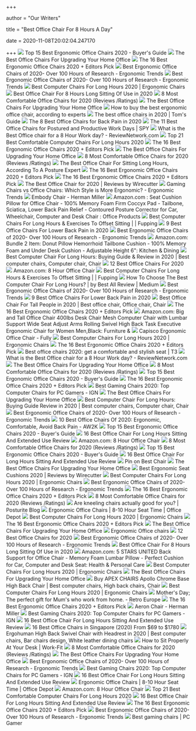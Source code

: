 +++
        
author = "Our Writers"
        
title = "Best Office Chair For 8 Hours A Day"
        
date = 2020-11-08T20:02:04.247170
        
+++
[ ![](https://www.republiclab.com/wp-content/uploads/2017/08/best-ergonomic-office-chairs-thumbnail.jpg)](https://www.republiclab.com/wp-content/uploads/2017/08/best-ergonomic-office-chairs-thumbnail.jpg) Top 15 Best Ergonomic Office Chairs 2020 - Buyer's Guide
[ ![](https://specials-images.forbesimg.com/imageserve/5eea485bdb3b680006a1e736/960x0.jpg?cropX1=0&cropX2=800&cropY1=233&cropY2=766)](https://specials-images.forbesimg.com/imageserve/5eea485bdb3b680006a1e736/960x0.jpg?cropX1=0&cropX2=800&cropY1=233&cropY2=766) The Best Office Chairs For Upgrading Your Home Office
[ ![](https://i.ytimg.com/vi/7YVTS6Yj4Co/maxresdefault.jpg)](https://i.ytimg.com/vi/7YVTS6Yj4Co/maxresdefault.jpg) The 16 Best Ergonomic Office Chairs 2020 + Editors Pick
[ ![](http://ergonomictrends.com/wp-content/uploads/2017/07/best-office-chairs-reviews-1.png)](http://ergonomictrends.com/wp-content/uploads/2017/07/best-office-chairs-reviews-1.png) Best Ergonomic Office Chairs of 2020- Over 100 Hours of Research - Ergonomic  Trends
[ ![](http://ergonomictrends.com/wp-content/uploads/2018/06/steel-case-leap-office-chair.jpg)](http://ergonomictrends.com/wp-content/uploads/2018/06/steel-case-leap-office-chair.jpg) Best Ergonomic Office Chairs of 2020- Over 100 Hours of Research - Ergonomic  Trends
[ ![](https://www.accessoriesadviser.com/wp-content/uploads/2020/02/Computer-Chair-3.png)](https://www.accessoriesadviser.com/wp-content/uploads/2020/02/Computer-Chair-3.png) Best Computer Chairs For Long Hours 2020 | Ergonomic Chairs
[ ![](https://thebestbuyguide.com/wp-content/uploads/2020/03/Best-office-chair-for-8-hours-long-sitting.jpg)](https://thebestbuyguide.com/wp-content/uploads/2020/03/Best-office-chair-for-8-hours-long-sitting.jpg) Best Office Chair For 8 Hours Long Sitting Of Use in 2020
[ ![](https://www.btod.com/blog/wp-content/uploads/2019/04/most-comfortable-office-chairs-2020-blog-header.jpg)](https://www.btod.com/blog/wp-content/uploads/2019/04/most-comfortable-office-chairs-2020-blog-header.jpg) 8 Most Comfortable Office Chairs for 2020 (Reviews /Ratings)
[ ![](https://specials-images.forbesimg.com/imageserve/5eea4c646ef66b0006115584/0x800.jpg?cropX1=0&cropX2=1049&cropY1=0&cropY2=1192)](https://specials-images.forbesimg.com/imageserve/5eea4c646ef66b0006115584/0x800.jpg?cropX1=0&cropX2=1049&cropY1=0&cropY2=1192) The Best Office Chairs For Upgrading Your Home Office
[ ![](https://media2.s-nbcnews.com/i/newscms/2020_25/3390893/ergonomic-office-chairs-kr-2x1-tease-200618_38008296185ce90fd52b401caf79df24.jpg)](https://media2.s-nbcnews.com/i/newscms/2020_25/3390893/ergonomic-office-chairs-kr-2x1-tease-200618_38008296185ce90fd52b401caf79df24.jpg) How to buy the best ergonomic office chair, according to experts
[ ![](https://cdn.mos.cms.futurecdn.net/chg3AGHkpwVFcZeK26TKuA.jpg)](https://cdn.mos.cms.futurecdn.net/chg3AGHkpwVFcZeK26TKuA.jpg) The best office chairs in 2020 | Tom's Guide
[ ![](https://www.thebalancesmb.com/thmb/9U3S19mn6KmviCa9emPCfbqumE0=/640x640/smart/filters:no_upscale()/717tpSVhAvL._SL1001_-5b5f3e8a46e0fb0050e83f91.jpg)](https://www.thebalancesmb.com/thmb/9U3S19mn6KmviCa9emPCfbqumE0=/640x640/smart/filters:no_upscale()/717tpSVhAvL._SL1001_-5b5f3e8a46e0fb0050e83f91.jpg) The 8 Best Office Chairs for Back Pain in 2020
[ ![](https://spy.com/wp-content/uploads/2020/10/best-office-chair-featured-image.jpg?w=958&h=599&crop=1)](https://spy.com/wp-content/uploads/2020/10/best-office-chair-featured-image.jpg?w=958&h=599&crop=1) The 11 Best Office Chairs for Postured and Productive Work Days | SPY
[ ![](https://i2.wp.com/reviewnetwork.com/wp-content/uploads/2017/02/are-hon-chairs-good-5.jpg?resize=300%2C300)](https://i2.wp.com/reviewnetwork.com/wp-content/uploads/2017/02/are-hon-chairs-good-5.jpg?resize=300%2C300) What is the Best Office chair for a 8 Hour Work day? - ReviewNetwork.com
[ ![](https://standingdesktopper.com/wp-content/uploads/2018/11/Serta-Comfortable-Executive-Office-Chair.jpeg)](https://standingdesktopper.com/wp-content/uploads/2018/11/Serta-Comfortable-Executive-Office-Chair.jpeg) Top 21 Best Comfortable Computer Chairs For Long Hours 2020
[ ![](https://www.omnicoreagency.com/wp-content/uploads/2020/01/Steelcase-Leap-Fabric-Chair-List.jpg)](https://www.omnicoreagency.com/wp-content/uploads/2020/01/Steelcase-Leap-Fabric-Chair-List.jpg) The 16 Best Ergonomic Office Chairs 2020 + Editors Pick
[ ![](https://specials-images.forbesimg.com/imageserve/5f203f62953761c471e7740d/960x0.jpg?fit=scale)](https://specials-images.forbesimg.com/imageserve/5f203f62953761c471e7740d/960x0.jpg?fit=scale) The Best Office Chairs For Upgrading Your Home Office
[ ![](https://www.btod.com/blog/wp-content/uploads/2019/04/most-comfortable-office-chairs-7-best-lounge-for-reading.jpg)](https://www.btod.com/blog/wp-content/uploads/2019/04/most-comfortable-office-chairs-7-best-lounge-for-reading.jpg) 8 Most Comfortable Office Chairs for 2020 (Reviews /Ratings)
[ ![](https://wholebodyrevolution.com/wp-content/uploads/2019/10/AdobeStock_113423452.jpeg)](https://wholebodyrevolution.com/wp-content/uploads/2019/10/AdobeStock_113423452.jpeg) The Best Office Chair For Sitting Long Hours, According To A Posture Expert
[ ![](https://www.omnicoreagency.com/wp-content/uploads/2020/01/Herman-Miller-Embody-Ergonomic-Office-Chair-List.jpg)](https://www.omnicoreagency.com/wp-content/uploads/2020/01/Herman-Miller-Embody-Ergonomic-Office-Chair-List.jpg) The 16 Best Ergonomic Office Chairs 2020 + Editors Pick
[ ![](https://www.omnicoreagency.com/wp-content/uploads/2020/05/Autonomous-Ergo-Chair-2-List-2.jpg)](https://www.omnicoreagency.com/wp-content/uploads/2020/05/Autonomous-Ergo-Chair-2-List-2.jpg) The 16 Best Ergonomic Office Chairs 2020 + Editors Pick
[ ![](https://cdn.thewirecutter.com/wp-content/media/2020/09/officechairs-2048px-9607.jpg?auto=webp&crop=1.91:1&width=1200)](https://cdn.thewirecutter.com/wp-content/media/2020/09/officechairs-2048px-9607.jpg?auto=webp&crop=1.91:1&width=1200) The Best Office Chair for 2020 | Reviews by Wirecutter
[ ![](http://ergonomictrends.com/wp-content/uploads/2018/12/gaming-chair-vs-office-chair-ergonomics.jpg)](http://ergonomictrends.com/wp-content/uploads/2018/12/gaming-chair-vs-office-chair-ergonomics.jpg) Gaming Chairs vs Office Chairs: Which Style is More Ergonomic? - Ergonomic  Trends
[ ![](https://store.hermanmiller.com/on/demandware.static/-/Sites-master-catalog/default/dw545a3d5a/gallery/4737/4737-gallery11.jpg)](https://store.hermanmiller.com/on/demandware.static/-/Sites-master-catalog/default/dw545a3d5a/gallery/4737/4737-gallery11.jpg) Embody Chair - Herman Miller
[ ![](https://images-na.ssl-images-amazon.com/images/I/71%2Bz5gyKABL._AC_SY355_.jpg)](https://images-na.ssl-images-amazon.com/images/I/71%2Bz5gyKABL._AC_SY355_.jpg) Amazon.com : Seat Cushion Pillow for Office Chair - 100% Memory Foam Firm  Coccyx Pad - Tailbone, Sciatica, Lower Back Pain Relief - Contoured Posture  Corrector for Car, Wheelchair, Computer and Desk Chair : Office Products
[ ![](https://fupping.com/wp-content/uploads/2019/01/BDI-TC-223-Black-Leather-Computer-Office-Chair.jpg)](https://fupping.com/wp-content/uploads/2019/01/BDI-TC-223-Black-Leather-Computer-Office-Chair.jpg) Best Computer Chairs For Long Hours & Exercises To Offset Sitting | |  Fupping
[ ![](https://www.btod.com/blog/wp-content/uploads/2018/10/best-chairs-lower-back-support-1-ergohuman.jpg)](https://www.btod.com/blog/wp-content/uploads/2018/10/best-chairs-lower-back-support-1-ergohuman.jpg) 9 Best Office Chairs For Lower Back Pain in 2020
[ ![](http://ergonomictrends.com/wp-content/uploads/2018/06/herman-miller-embody-chair-review-2.jpg)](http://ergonomictrends.com/wp-content/uploads/2018/06/herman-miller-embody-chair-review-2.jpg) Best Ergonomic Office Chairs of 2020- Over 100 Hours of Research - Ergonomic  Trends
[ ![](https://images-na.ssl-images-amazon.com/images/I/71iwLJmYEiL._AC_SL1500_.jpg)](https://images-na.ssl-images-amazon.com/images/I/71iwLJmYEiL._AC_SL1500_.jpg) Amazon.com: Bundle 2 Item: Donut Pillow Hemorrhoid Tailbone Cushion - 100%  Memory Foam and Under Desk Cushion - Adjustable Height 6": Kitchen & Dining
[ ![](https://i.pinimg.com/736x/43/d1/f6/43d1f6f454bdc4c2753efbb06c07fcc9.jpg)](https://i.pinimg.com/736x/43/d1/f6/43d1f6f454bdc4c2753efbb06c07fcc9.jpg) Best Computer Chair For Long Hours: Buying Guide & Review in 2020 | Best  computer chairs, Computer chair, Chair
[ ![](https://www.btod.com/blog/wp-content/uploads/2019/10/best-office-chairs-2020-blog-header.jpg)](https://www.btod.com/blog/wp-content/uploads/2019/10/best-office-chairs-2020-blog-header.jpg) 12 Best Office Chairs For 2020
[ ![](https://m.media-amazon.com/images/I/91iBJfLWy7L._AC_UY218_.jpg)](https://m.media-amazon.com/images/I/91iBJfLWy7L._AC_UY218_.jpg) Amazon.com: 8 Hour Office Chair
[ ![](https://fupping.com/wp-content/uploads/2019/01/dane-deaner-272368-unsplash-1-1152x922.jpg)](https://fupping.com/wp-content/uploads/2019/01/dane-deaner-272368-unsplash-1-1152x922.jpg) Best Computer Chairs For Long Hours & Exercises To Offset Sitting | |  Fupping
[ ![](https://miro.medium.com/max/740/1*bCiCQPQfFO7e4Y0YiSxJeQ.jpeg)](https://miro.medium.com/max/740/1*bCiCQPQfFO7e4Y0YiSxJeQ.jpeg) How To Choose The Best Computer Chair For Long Hours? | by Best All Review  | Medium
[ ![](http://ergonomictrends.com/wp-content/uploads/2019/01/Komene-Ergonomic-Office-Chair.jpg)](http://ergonomictrends.com/wp-content/uploads/2019/01/Komene-Ergonomic-Office-Chair.jpg) Best Ergonomic Office Chairs of 2020- Over 100 Hours of Research - Ergonomic  Trends
[ ![](https://www.btod.com/blog/wp-content/uploads/2019/11/9-best-office-chairs-lower-back-pain-blog-header-1.jpg)](https://www.btod.com/blog/wp-content/uploads/2019/11/9-best-office-chairs-lower-back-pain-blog-header-1.jpg) 9 Best Office Chairs For Lower Back Pain in 2020
[ ![](https://i.pinimg.com/originals/94/e9/4a/94e94a429e38eb4d68f05fa5220af368.png)](https://i.pinimg.com/originals/94/e9/4a/94e94a429e38eb4d68f05fa5220af368.png) Best Office Chair For Tall People in 2020 | Best office chair, Office chair,  Chair
[ ![](https://www.omnicoreagency.com/wp-content/uploads/2020/01/Steelcase-Gesture-Chair-List.jpg)](https://www.omnicoreagency.com/wp-content/uploads/2020/01/Steelcase-Gesture-Chair-List.jpg) The 16 Best Ergonomic Office Chairs 2020 + Editors Pick
[ ![](https://images-na.ssl-images-amazon.com/images/I/6116gQcN5xL._AC_SX679_.jpg)](https://images-na.ssl-images-amazon.com/images/I/6116gQcN5xL._AC_SX679_.jpg) Amazon.com: Big and Tall Office Chair 400lbs Desk Chair Mesh Computer Chair  with Lumbar Support Wide Seat Adjust Arms Rolling Swivel High Back Task  Executive Ergonomic Chair for Women Men,Black: Furniture &
[ ![](https://www.fully.com/media/catalog/product/cache/98207abf3b475baeffaf823b5f6edc92/f/u/fully-capisco-chair-era-slate-black-bg-01_1.jpg)](https://www.fully.com/media/catalog/product/cache/98207abf3b475baeffaf823b5f6edc92/f/u/fully-capisco-chair-era-slate-black-bg-01_1.jpg) Capisco Ergonomic Office Chair - Fully
[ ![](https://www.accessoriesadviser.com/wp-content/uploads/2020/02/Computer-Chair-8.png)](https://www.accessoriesadviser.com/wp-content/uploads/2020/02/Computer-Chair-8.png) Best Computer Chairs For Long Hours 2020 | Ergonomic Chairs
[ ![](https://i.ytimg.com/vi/7YVTS6Yj4Co/hqdefault.jpg)](https://i.ytimg.com/vi/7YVTS6Yj4Co/hqdefault.jpg) The 16 Best Ergonomic Office Chairs 2020 + Editors Pick
[ ![](https://cdn.mos.cms.futurecdn.net/9rXCdrBHCFMd2aXzFFi6XV.jpg)](https://cdn.mos.cms.futurecdn.net/9rXCdrBHCFMd2aXzFFi6XV.jpg) Best office chairs 2020: get a comfortable and stylish seat | T3
[ ![](https://i0.wp.com/reviewnetwork.com/wp-content/uploads/2017/02/2017-02-27-14_36_20-8-hour-work-day-Google-Search.png?fit=786%2C497)](https://i0.wp.com/reviewnetwork.com/wp-content/uploads/2017/02/2017-02-27-14_36_20-8-hour-work-day-Google-Search.png?fit=786%2C497) What is the Best Office chair for a 8 Hour Work day? - ReviewNetwork.com
[ ![](https://specials-images.forbesimg.com/imageserve/5eea4d186ef66b0006115587/0x800.jpg?fit=scale)](https://specials-images.forbesimg.com/imageserve/5eea4d186ef66b0006115587/0x800.jpg?fit=scale) The Best Office Chairs For Upgrading Your Home Office
[ ![](https://www.btod.com/blog/wp-content/uploads/2019/04/most-comfortable-office-chairs-1-most-comfortable.jpg)](https://www.btod.com/blog/wp-content/uploads/2019/04/most-comfortable-office-chairs-1-most-comfortable.jpg) 8 Most Comfortable Office Chairs for 2020 (Reviews /Ratings)
[ ![](https://www.republiclab.com/wp-content/uploads/2017/08/Herman-Miller-Aeron-Chair.jpg)](https://www.republiclab.com/wp-content/uploads/2017/08/Herman-Miller-Aeron-Chair.jpg) Top 15 Best Ergonomic Office Chairs 2020 - Buyer's Guide
[ ![](https://www.omnicoreagency.com/wp-content/uploads/2020/01/Serta-Mid-Back-Office-Chair-List.jpg)](https://www.omnicoreagency.com/wp-content/uploads/2020/01/Serta-Mid-Back-Office-Chair-List.jpg) The 16 Best Ergonomic Office Chairs 2020 + Editors Pick
[ ![](https://oyster.ignimgs.com/wordpress/stg.ign.com/2019/06/Titan-2.jpg)](https://oyster.ignimgs.com/wordpress/stg.ign.com/2019/06/Titan-2.jpg) Best Gaming Chairs 2020: Top Computer Chairs for PC Gamers - IGN
[ ![](https://specials-images.forbesimg.com/imageserve/5f68e0d9f584b8503985c4de/960x0.jpg?fit=scale)](https://specials-images.forbesimg.com/imageserve/5f68e0d9f584b8503985c4de/960x0.jpg?fit=scale) The Best Office Chairs For Upgrading Your Home Office
[ ![](https://i.pinimg.com/originals/60/40/d7/6040d7428f2ace3559e4d72daa597d94.jpg)](https://i.pinimg.com/originals/60/40/d7/6040d7428f2ace3559e4d72daa597d94.jpg) Best Computer Chair For Long Hours: Buying Guide Review in 2020 | Best  computer chairs, Computer chair, Chair
[ ![](http://ergonomictrends.com/wp-content/uploads/2019/01/X-Chair-X4-ergonomic-chair-review.jpg)](http://ergonomictrends.com/wp-content/uploads/2019/01/X-Chair-X4-ergonomic-chair-review.jpg) Best Ergonomic Office Chairs of 2020- Over 100 Hours of Research - Ergonomic  Trends
[ ![](https://www.awebtoknow.com/wp-content/uploads/2017/07/best-office-chairs.jpg)](https://www.awebtoknow.com/wp-content/uploads/2017/07/best-office-chairs.jpg) 10 Best Office Chairs Of 2020: Ergonomic, Comfortable, Avoid Back Pain -  AW2K
[ ![](https://www.republiclab.com/wp-content/uploads/2017/08/Serta-Back-Mid-Back-Office-Chair.jpg)](https://www.republiclab.com/wp-content/uploads/2017/08/Serta-Back-Mid-Back-Office-Chair.jpg) Top 15 Best Ergonomic Office Chairs 2020 - Buyer's Guide
[ ![](https://bestratedofficechair.com/wp-content/uploads/2015/06/Boss-Black-LeatherPlus-Executive-Chair.jpg)](https://bestratedofficechair.com/wp-content/uploads/2015/06/Boss-Black-LeatherPlus-Executive-Chair.jpg) 16 Best Office Chair For Long Hours Sitting And Extended Use Review
[ ![](https://m.media-amazon.com/images/I/61n38DvGVIL._AC_UY218_.jpg)](https://m.media-amazon.com/images/I/61n38DvGVIL._AC_UY218_.jpg) Amazon.com: 8 Hour Office Chair
[ ![](https://www.btod.com/blog/wp-content/uploads/2019/04/most-comfortable-office-chairs-4-best-computer-desk.jpg)](https://www.btod.com/blog/wp-content/uploads/2019/04/most-comfortable-office-chairs-4-best-computer-desk.jpg) 8 Most Comfortable Office Chairs for 2020 (Reviews /Ratings)
[ ![](https://www.republiclab.com/wp-content/uploads/2017/08/Ergohuman-chair-by-Eurotech.jpg)](https://www.republiclab.com/wp-content/uploads/2017/08/Ergohuman-chair-by-Eurotech.jpg) Top 15 Best Ergonomic Office Chairs 2020 - Buyer's Guide
[ ![](https://bestratedofficechair.com/wp-content/uploads/2019/06/Ergonomic-Mesh-Office-Chair-300x300.jpg)](https://bestratedofficechair.com/wp-content/uploads/2019/06/Ergonomic-Mesh-Office-Chair-300x300.jpg) 16 Best Office Chair For Long Hours Sitting And Extended Use Review
[ ![](https://i.pinimg.com/originals/26/f0/72/26f07249b78df65dc01499d3928e16d9.jpg)](https://i.pinimg.com/originals/26/f0/72/26f07249b78df65dc01499d3928e16d9.jpg) Pin on Best Chair
[ ![](https://specials-images.forbesimg.com/imageserve/5f203fec18e24c071bd3f73e/960x0.jpg?fit=scale)](https://specials-images.forbesimg.com/imageserve/5f203fec18e24c071bd3f73e/960x0.jpg?fit=scale) The Best Office Chairs For Upgrading Your Home Office
[ ![](https://cdn.thewirecutter.com/wp-content/media/2020/09/ergonomicseatcushions2020-2048-9754.jpg?auto=webp&crop=1.91:1&width=1200)](https://cdn.thewirecutter.com/wp-content/media/2020/09/ergonomicseatcushions2020-2048-9754.jpg?auto=webp&crop=1.91:1&width=1200) Best Ergonomic Seat Cushions 2020 | Reviews by Wirecutter
[ ![](https://www.accessoriesadviser.com/wp-content/uploads/2020/02/Computer-Chair-1.png)](https://www.accessoriesadviser.com/wp-content/uploads/2020/02/Computer-Chair-1.png) Best Computer Chairs For Long Hours 2020 | Ergonomic Chairs
[ ![](http://ergonomictrends.com/wp-content/uploads/2018/06/Gates-Leather-Executive-Chair2.jpg)](http://ergonomictrends.com/wp-content/uploads/2018/06/Gates-Leather-Executive-Chair2.jpg) Best Ergonomic Office Chairs of 2020- Over 100 Hours of Research - Ergonomic  Trends
[ ![](https://www.omnicoreagency.com/wp-content/uploads/2020/01/GM-Seating-Ergolux-Genuine-Leather-Executive-Hi-Swivel-Chair-List.jpg)](https://www.omnicoreagency.com/wp-content/uploads/2020/01/GM-Seating-Ergolux-Genuine-Leather-Executive-Hi-Swivel-Chair-List.jpg) The 16 Best Ergonomic Office Chairs 2020 + Editors Pick
[ ![](https://www.btod.com/blog/wp-content/uploads/2019/04/most-comfortable-office-chairs-6-best-gaming.jpg)](https://www.btod.com/blog/wp-content/uploads/2019/04/most-comfortable-office-chairs-6-best-gaming.jpg) 8 Most Comfortable Office Chairs for 2020 (Reviews /Ratings)
[ ![](http://www.posturite.co.uk/blog/wp-content/uploads/2018/10/kneeling-capisco-blog_images.jpg)](http://www.posturite.co.uk/blog/wp-content/uploads/2018/10/kneeling-capisco-blog_images.jpg) Are kneeling chairs actually good for you? | Posturite Blog
[ ![](https://media.officedepot.com/images/t_search,f_auto/products/9046713/WorkPro-12000-Mesh-Series-Ergonomic-Mid)](https://media.officedepot.com/images/t_search,f_auto/products/9046713/WorkPro-12000-Mesh-Series-Ergonomic-Mid) Ergonomic Office Chairs | 8-10 Hour Seat Time | Office Depot
[ ![](https://www.accessoriesadviser.com/wp-content/uploads/2020/02/Sihoo-Ergonomics-Recliner-Computer-Chair-Review-1024x1024.png)](https://www.accessoriesadviser.com/wp-content/uploads/2020/02/Sihoo-Ergonomics-Recliner-Computer-Chair-Review-1024x1024.png) Best Computer Chairs For Long Hours 2020 | Ergonomic Chairs
[ ![](https://www.omnicoreagency.com/wp-content/uploads/2020/01/Alera-Elusion-Swivel-Chair-List.jpg)](https://www.omnicoreagency.com/wp-content/uploads/2020/01/Alera-Elusion-Swivel-Chair-List.jpg) The 16 Best Ergonomic Office Chairs 2020 + Editors Pick
[ ![](https://specials-images.forbesimg.com/imageserve/5eea4983de3a2a0006fd09f2/960x0.jpg?fit=scale)](https://specials-images.forbesimg.com/imageserve/5eea4983de3a2a0006fd09f2/960x0.jpg?fit=scale) The Best Office Chairs For Upgrading Your Home Office
[ ![](https://image.slidesharecdn.com/ergonomicchairs-160518105740/95/ergonomic-office-chairs-1-638.jpg?cb=1463569091)](https://image.slidesharecdn.com/ergonomicchairs-160518105740/95/ergonomic-office-chairs-1-638.jpg?cb=1463569091) Ergonomic Office chairs
[ ![](https://www.btod.com/blog/wp-content/uploads/2019/02/affirm.jpg)](https://www.btod.com/blog/wp-content/uploads/2019/02/affirm.jpg) 12 Best Office Chairs for 2020
[ ![](http://ergonomictrends.com/wp-content/uploads/2019/07/sihoo-office-chair-dimensions.jpg)](http://ergonomictrends.com/wp-content/uploads/2019/07/sihoo-office-chair-dimensions.jpg) Best Ergonomic Office Chairs of 2020- Over 100 Hours of Research - Ergonomic  Trends
[ ![](https://thebestbuyguide.com/wp-content/uploads/2020/03/Alera-Elusion-Multifunction-Office-Chair-1024x649.jpg)](https://thebestbuyguide.com/wp-content/uploads/2020/03/Alera-Elusion-Multifunction-Office-Chair-1024x649.jpg) Best Office Chair For 8 Hours Long Sitting Of Use in 2020
[ ![](https://images-na.ssl-images-amazon.com/images/I/81if2XnWgwL._AC_SX425_.jpg)](https://images-na.ssl-images-amazon.com/images/I/81if2XnWgwL._AC_SX425_.jpg) Amazon.com: 5 STARS UNITED Back Support for Office Chair - Memory Foam  Lumbar Pillow - Perfect Cushion for Car, Computer and Desk Seat: Health &  Personal Care
[ ![](https://www.accessoriesadviser.com/wp-content/uploads/2020/02/Ergohuman-High-Back-Computer-Chair-Review-300x300.png)](https://www.accessoriesadviser.com/wp-content/uploads/2020/02/Ergohuman-High-Back-Computer-Chair-Review-300x300.png) Best Computer Chairs For Long Hours 2020 | Ergonomic Chairs
[ ![](https://specials-images.forbesimg.com/imageserve/5eea4a651b50250006e83c78/960x0.jpg?fit=scale)](https://specials-images.forbesimg.com/imageserve/5eea4a651b50250006e83c78/960x0.jpg?fit=scale) The Best Office Chairs For Upgrading Your Home Office
[ ![](https://i.pinimg.com/474x/6c/48/74/6c4874b9fed7e348e7915e8ede61ad33.jpg)](https://i.pinimg.com/474x/6c/48/74/6c4874b9fed7e348e7915e8ede61ad33.jpg) Buy APEX CHAIRS Apollo Chrome Base High Back Chair | Best computer chairs,  High back chairs, Chair
[ ![](https://www.accessoriesadviser.com/wp-content/uploads/2020/02/Computer-Chair-10.png)](https://www.accessoriesadviser.com/wp-content/uploads/2020/02/Computer-Chair-10.png) Best Computer Chairs For Long Hours 2020 | Ergonomic Chairs
[ ![](https://retroeurope.net/wp-content/uploads/2017/12/The-Best-Ergonomic-Office-Chair-02.jpg)](https://retroeurope.net/wp-content/uploads/2017/12/The-Best-Ergonomic-Office-Chair-02.jpg) Mother's Day; The perfect gift for Mum's who work from home. - Retro Europe
[ ![](https://www.omnicoreagency.com/wp-content/uploads/2020/01/Viva-Office-Mesh-High-Back-Chair-List.jpg)](https://www.omnicoreagency.com/wp-content/uploads/2020/01/Viva-Office-Mesh-High-Back-Chair-List.jpg) The 16 Best Ergonomic Office Chairs 2020 + Editors Pick
[ ![](https://store.hermanmiller.com/on/demandware.static/-/Sites-master-catalog/default/dw24b9a417/gallery/2195348/2195348-gallery8.jpg)](https://store.hermanmiller.com/on/demandware.static/-/Sites-master-catalog/default/dw24b9a417/gallery/2195348/2195348-gallery8.jpg) Aeron Chair - Herman Miller
[ ![](https://assets-prd.ignimgs.com/2020/06/03/7-1591196649336.jpg)](https://assets-prd.ignimgs.com/2020/06/03/7-1591196649336.jpg) Best Gaming Chairs 2020: Top Computer Chairs for PC Gamers - IGN
[ ![](https://bestratedofficechair.com/wp-content/uploads/2019/05/Adjustable-Kneeling-Chairs-for-Home-and-Office-1024x1024.jpg)](https://bestratedofficechair.com/wp-content/uploads/2019/05/Adjustable-Kneeling-Chairs-for-Home-and-Office-1024x1024.jpg) 16 Best Office Chair For Long Hours Sitting And Extended Use Review
[ ![](https://www.drumitloud.com/wp-content/uploads/2019/03/Best-Office-Chair-Singapore.jpg)](https://www.drumitloud.com/wp-content/uploads/2019/03/Best-Office-Chair-Singapore.jpg) 16 Best Office Chairs in Singapore (2020) From $69 to $1780
[ ![](https://i.pinimg.com/564x/d5/f0/09/d5f00907170b5bc59e5cefdfc573cbd4.jpg)](https://i.pinimg.com/564x/d5/f0/09/d5f00907170b5bc59e5cefdfc573cbd4.jpg) Ergohuman High Back Swivel Chair with Headrest in 2020 | Best computer  chairs, Bar chairs design, White leather dining chairs
[ ![](https://assets.website-files.com/5876c7374691a7d805ce8d19/5aa15464efcfd20001628a17_shutterstock_524133304.jpg)](https://assets.website-files.com/5876c7374691a7d805ce8d19/5aa15464efcfd20001628a17_shutterstock_524133304.jpg) How to Sit Properly At Your Desk | Work-Fit
[ ![](https://www.btod.com/blog/wp-content/uploads/2019/04/most-comfortable-office-chairs-3-best-arm-comfort.jpg)](https://www.btod.com/blog/wp-content/uploads/2019/04/most-comfortable-office-chairs-3-best-arm-comfort.jpg) 8 Most Comfortable Office Chairs for 2020 (Reviews /Ratings)
[ ![](https://specials-images.forbesimg.com/imageserve/5f2041d9f3e9ed38e19894af/0x800.jpg?fit=scale)](https://specials-images.forbesimg.com/imageserve/5f2041d9f3e9ed38e19894af/0x800.jpg?fit=scale) The Best Office Chairs For Upgrading Your Home Office
[ ![](http://ergonomictrends.com/wp-content/uploads/2019/04/clatina-high-back-office-chair-review.jpg)](http://ergonomictrends.com/wp-content/uploads/2019/04/clatina-high-back-office-chair-review.jpg) Best Ergonomic Office Chairs of 2020- Over 100 Hours of Research - Ergonomic  Trends
[ ![](https://assets-prd.ignimgs.com/2020/06/03/8-1591196899156.jpg)](https://assets-prd.ignimgs.com/2020/06/03/8-1591196899156.jpg) Best Gaming Chairs 2020: Top Computer Chairs for PC Gamers - IGN
[ ![](https://bestratedofficechair.com/wp-content/uploads/2015/06/SPACE-Seating-Professional-Dark-Air-Grid-Back.jpg)](https://bestratedofficechair.com/wp-content/uploads/2015/06/SPACE-Seating-Professional-Dark-Air-Grid-Back.jpg) 16 Best Office Chair For Long Hours Sitting And Extended Use Review
[ ![](https://media.officedepot.com/images/t_search,f_auto/products/349410/Lorell-Ergonomic-MeshFabric-Mid-Back-Chair)](https://media.officedepot.com/images/t_search,f_auto/products/349410/Lorell-Ergonomic-MeshFabric-Mid-Back-Chair) Ergonomic Office Chairs | 8-10 Hour Seat Time | Office Depot
[ ![](https://m.media-amazon.com/images/I/41Fql48hBML._SS400_.jpg)](https://m.media-amazon.com/images/I/41Fql48hBML._SS400_.jpg) Amazon.com: 8 Hour Office Chair
[ ![](https://standingdesktopper.com/wp-content/uploads/2019/07/GM-Seating-Ergolux-best-computer-chair-for-long-hours-standingdesktopper.jpeg)](https://standingdesktopper.com/wp-content/uploads/2019/07/GM-Seating-Ergolux-best-computer-chair-for-long-hours-standingdesktopper.jpeg) Top 21 Best Comfortable Computer Chairs For Long Hours 2020
[ ![](https://bestratedofficechair.com/wp-content/uploads/2019/05/Best-Ergonomic-Executive-Gaming-Chair-300x300.jpg)](https://bestratedofficechair.com/wp-content/uploads/2019/05/Best-Ergonomic-Executive-Gaming-Chair-300x300.jpg) 16 Best Office Chair For Long Hours Sitting And Extended Use Review
[ ![](https://www.omnicoreagency.com/wp-content/uploads/2020/01/Mid-Back-Mesh-Chair-by-Flash-Furniture-List.jpg)](https://www.omnicoreagency.com/wp-content/uploads/2020/01/Mid-Back-Mesh-Chair-by-Flash-Furniture-List.jpg) The 16 Best Ergonomic Office Chairs 2020 + Editors Pick
[ ![](http://ergonomictrends.com/wp-content/uploads/2018/06/Duramont-Reclining-Office-Chair-Review.jpg)](http://ergonomictrends.com/wp-content/uploads/2018/06/Duramont-Reclining-Office-Chair-Review.jpg) Best Ergonomic Office Chairs of 2020- Over 100 Hours of Research - Ergonomic  Trends
[ ![](https://cdn.mos.cms.futurecdn.net/eTsGaLnVkpozHC9CqhA6dK.jpg)](https://cdn.mos.cms.futurecdn.net/eTsGaLnVkpozHC9CqhA6dK.jpg) Best gaming chairs | PC Gamer
